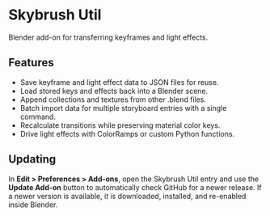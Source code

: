 # Skybrush Util

Blender add-on for transferring keyframes and light effects.

## Features

- Save keyframe and light effect data to JSON files for reuse.
- Load stored keys and effects back into a Blender scene.
- Append collections and textures from other .blend files.
- Batch import data for multiple storyboard entries with a single command.
- Recalculate transitions while preserving material color keys.
- Drive light effects with ColorRamps or custom Python functions.

## Updating

In **Edit > Preferences > Add-ons**, open the Skybrush Util entry and use the
**Update Add-on** button to automatically check GitHub for a newer release. If a
newer version is available, it is downloaded, installed, and re-enabled inside
Blender.

